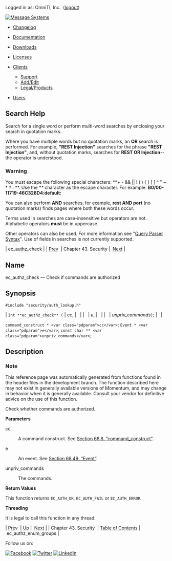 Logged in as: OmniTI, Inc.  ([logout](https://support.messagesystems.com/logout.php))

[![Message Systems](https://support.messagesystems.com/images/ms-white205.png)](https://support.messagesystems.com/start.php) 

*   [Changelog](https://support.messagesystems.com/start.php?show=changelog)
*   [Documentation](https://support.messagesystems.com/docs/)
*   [Downloads](https://support.messagesystems.com/start.php)

*   [Licenses](https://support.messagesystems.com/license_summary.php)
*   <a href="">Clients</a>
    *   [Support](https://support.messagesystems.com/cs.php)
    *   [Add/Edit](https://support.messagesystems.com/edit_client.php)
    *   [Legal/Products](https://support.messagesystems.com/edit_products.php)
*   [Users](https://support.messagesystems.com/edit_customer.php)

## Search Help

Search for a single word or perform multi-word searches by enclosing your search in quotation marks.

Where you have multiple words but no quotation marks, an **OR** search is performed. For example, **"REST Injection"** searches for the phrase **"REST Injection"**, and, without quotation marks, searches for **REST OR Injection**--the operator is understood.

### Warning

You must escape the following special characters: **+ - && || ! ( ) { } [ ] ^ " ~ * ? : \**. Use the **\** character as the escape character. For example: **B0/00-11719-46C328D4\:default\:**

You can also perform **AND** searches, for example, **rest AND port** (no quotation marks) finds pages where both these words occur.

Terms used in searches are case-insensitive but operators are not. Alphabetic operators **must** be in uppercase.

Other operators can also be used. For more information see "[Query Parser Syntax](https://lucene.apache.org/core/old_versioned_docs/versions/3_0_0/queryparsersyntax.html)". Use of fields in searches is not currently supported.

| ec_authz_check |
| [Prev](security.php)  | Chapter 43. Security |  [Next](apis.ec_authz_enum_groups.php) |

<a name="apis.ec_authz_check"></a>
## Name

ec_authz_check — Check if commands are authorized

## Synopsis

`#include "security/auth_lookup.h"`

| `int **ec_authz_check** (` | <var class="pdparam">cc</var>, |   |
|   | <var class="pdparam">e</var>, |   |
|   | <var class="pdparam">unpriv_commands</var>`)`; |   |

`command_construct * <var class="pdparam">cc</var>`;
`Event * <var class="pdparam">e</var>`;
`const char ** <var class="pdparam">unpriv_commands</var>`;<a name="idp32112400"></a>
## Description

### Note

This reference page was automatically generated from functions found in the header files in the development branch. The function described here may not exist in generally available versions of Momentum, and may change in behavior when it is generally available. Consult your vendor for definitive advice on the use of this function.

Check whether commands are authorized.

**Parameters**

<dl class="variablelist">

<dt>cc</dt>

<dd>

A command construct. See [Section 68.8, “command_construct”](structs.command_construct.php "68.8. command_construct").

</dd>

<dt>e</dt>

<dd>

An event. See [Section 68.49, “Event”](structs.event.php "68.49. Event").

</dd>

<dt>unpriv_commands</dt>

<dd>

The commands.

</dd>

</dl>

**Return Values**

This function returns `EC_AUTH_OK`, `EC_AUTH_FAIL` or `EC_AUTH_ERROR`.

**Threading**

It is legal to call this function in any thread.

| [Prev](security.php)  | [Up](security.php) |  [Next](apis.ec_authz_enum_groups.php) |
| Chapter 43. Security  | [Table of Contents](index.php) |  ec_authz_enum_groups |

Follow us on:

[![Facebook](https://support.messagesystems.com/images/icon-facebook.png)](http://www.facebook.com/messagesystems) [![Twitter](https://support.messagesystems.com/images/icon-twitter.png)](http://twitter.com/#!/MessageSystems) [![LinkedIn](https://support.messagesystems.com/images/icon-linkedin.png)](http://www.linkedin.com/company/message-systems)